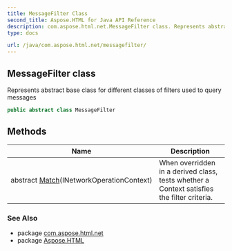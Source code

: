```yaml
---
title: MessageFilter Class
second_title: Aspose.HTML for Java API Reference
description: com.aspose.html.net.MessageFilter class. Represents abstract base class for different classes of filters used to query messages
type: docs

url: /java/com.aspose.html.net/messagefilter/
---
```

## MessageFilter class

Represents abstract base class for different classes of filters used to query messages

```java
public abstract class MessageFilter
```

## Methods

| Name | Description |
| --- | --- |
| abstract [Match](../../com.aspose.html.net/messagefilter/match/)(INetworkOperationContext) | When overridden in a derived class, tests whether a Context satisfies the filter criteria. |

### See Also

* package [com.aspose.html.net](../../com.aspose.html.net/)
* package [Aspose.HTML](../../)
